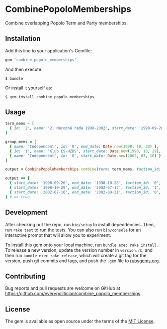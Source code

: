 # CombinePopoloMemberships

Combine overlapping Popolo Term and Party memberships.

## Installation

Add this line to your application's Gemfile:

```ruby
gem 'combine_popolo_memberships'
```

And then execute:

    $ bundle

Or install it yourself as:

    $ gem install combine_popolo_memberships

## Usage

```ruby
term_mems = [
  { id: '2', name: '2. Národná rada 1998-2002', start_date: '1998-09-26', end_date: '2002-09-21' }
]

group_mems = [
  { name: 'Independent', id: '0', end_date: Date.new(1998, 10, 28) },
  { id: '1', name: 'Klub ĽS-HZDS', start_date: Date.new(1998, 10, 29), end_date: Date.new(2002, 07, 15) },
  { name: 'Independent', id: '0', start_date: Date.new(2002, 07, 16) }
]

output = CombinePopoloMemberships.combine(term: term_mems, faction_id: group_mems)

output == [
  { start_date: '1998-09-26', end_date: '1998-10-28', faction_id: '0', term: '2' },
  { start_date: '1998-10-29', end_date: '2002-07-15', faction_id: '1', term: '2' },
  { start_date: '2002-07-16', end_date: '2002-09-21', faction_id: '0', term: '2' }
] # => true
```

## Development

After checking out the repo, run `bin/setup` to install dependencies. Then, run `rake test` to run the tests. You can also run `bin/console` for an interactive prompt that will allow you to experiment.

To install this gem onto your local machine, run `bundle exec rake install`. To release a new version, update the version number in `version.rb`, and then run `bundle exec rake release`, which will create a git tag for the version, push git commits and tags, and push the `.gem` file to [rubygems.org](https://rubygems.org).

## Contributing

Bug reports and pull requests are welcome on GitHub at https://github.com/everypolitician/combine_popolo_memberships.


## License

The gem is available as open source under the terms of the [MIT License](http://opensource.org/licenses/MIT).
